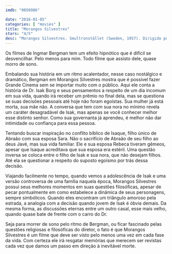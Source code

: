 ```yaml
---
imdb: "0050986"

date: "2016-01-05"
categories: [ "movies" ]
title: "Morangos Silvestres"
stars: "4/5"
desc: "Morangos Silvestres. Smultronstället (Sweden, 1957). Dirigido por Ingmar Bergman. Escrito por Ingmar Bergman. Com Victor Sjöström, Bibi Andersson, Ingrid Thulin, Gunnar Björnstrand, Jullan Kindahl, Folke Sundquist, Björn Bjelfvenstam, Naima Wifstrand, Gunnel Broström."
---
```

Os filmes de Ingmar Bergman tem um efeito hipnótico que é difícil se desvencilhar. Pelo menos para mim. Todo filme que assisto dele, quase morro de sono.

Embalando sua história em um ritmo acalentador, nesse caso nostálgico e dramático, Bergman em Morangos Silvestres mostra que é possível fazer Grande Cinema sem se importar muito com o público. Aqui ele conta a história de Dr. Isak Borg e seus pensamentos a respeito de um dia incomum em sua vida, quando irá receber um prêmio no final dela, mas se questiona se suas decisões pessoais até hoje não foram egoístas. Sua mulher já está morta, sua mãe não. A conversa que tem com sua nora no mínimo revela um caráter desagradável de Isak, mas apenas se você conhecer melhor esse distinto senhor. Como sua governanta já aprendeu, é melhor não dar intimidade ou confiança para essa pessoa.

Tentando buscar inspiração no conflito bíblico de Isaque, filho único de Abraão com sua esposa Sara. Não o sacrifício de Abraão de seu filho ao deus Javé, mas sua vida familiar. Ele e sua esposa Rebeca tiveram gêmeos, apesar que Isaque acreditava que sua esposa era estéril. Uma questão inversa se coloca entre o filho de Isak e sua nora, que não desejam filhos. Até ela se questionar a respeito do suposto egoísmo por trás dessa decisão.

Viajando facilmente no tempo, quando vemos a adolescência de Isak e uma versão controversa de uma família naquela época, Morangos Silvestres possui seus melhores momentos em suas questões filosóficas, apesar de pecar pontualmente em como estabelece a dinâmica de seus personagens, sempre simbólicos. Quando eles encontram um triângulo amoroso pela estrada, a analogia com a decisão quando jovem de Isak é óbvia demais. Da mesma forma, as discussões eternas entre um outro casal, esse mais velho, quando quase bate de frente com o carro do Dr.

Seja para morrer de sono pelo ritmo de Bergman, ou ficar fascinado pelas questões religiosas e filosóficas do diretor, o fato é que Morangos Silvestres é um filme que deve ser visto pelo menos uma vez em cada fase da vida. Com certeza ele irá resgatar memórias que merecem ser revistas cada vez que damos um passo em direção à inevitável morte.
